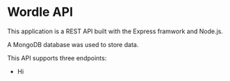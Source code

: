 # Wordle API

This application is a REST API built with the Express framwork and Node.js.

A MongoDB database was used to store data.

This API supports three endpoints:
<ul>
  <li>Hi</li>
  </ul>
